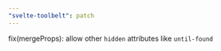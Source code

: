 ```yaml
---
"svelte-toolbelt": patch
---
```


fix(mergeProps): allow other `hidden` attributes like `until-found`
